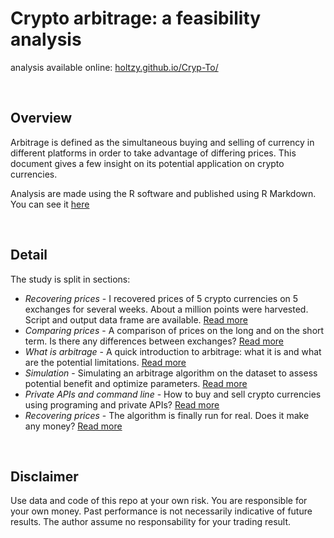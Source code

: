 Crypto arbitrage: a feasibility analysis
===================

analysis available online: [holtzy.github.io/Cryp-To/](https://holtzy.github.io/Cryp-To/)


<br>


Overview
--------

Arbitrage is defined as the simultaneous buying and selling of currency in different platforms in order to take advantage of differing prices. This document gives a few insight on its potential application on crypto currencies.

Analysis are made using the R software and published using R Markdown. You can see it [here](https://holtzy.github.io/Cryp-To/)


<br>



Detail
--------  

The study is split in sections:  


- *Recovering prices* - I recovered prices of 5 crypto currencies on 5 exchanges for several weeks. About a million points were harvested. Script and output data frame are available. [Read more]()
- *Comparing prices* - A comparison of prices on the long and on the short term. Is there any differences between exchanges? [Read more]()
- *What is arbitrage* - A quick introduction to arbitrage: what it is and what are the potential limitations. [Read more]()
- *Simulation* - Simulating an arbitrage algorithm on the dataset to assess potential benefit and optimize parameters. [Read more]()
- *Private APIs and command line* - How to buy and sell crypto currencies using programing and private APIs? [Read more]()
- *Recovering prices* - The algorithm is finally run for real. Does it make any money? [Read more]()


<br>




Disclaimer
--------  

Use data and code of this repo at your own risk. You are responsible for your own money. Past performance is not necessarily indicative of future results. The author assume no responsability for your trading result.


